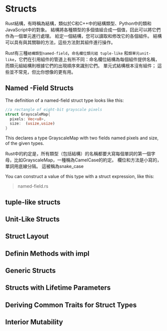 # Structs

Rust結構，有時稱為結構，類似於C和C++中的結構類型、Python中的類和JavaScript中的對象。 結構將各種類型的多個值組合成一個值，囙此可以將它們作為一個單元進行處理。 給定一個結構，您可以讀取和修改它的各個組件。 結構可以具有與其關聯的方法，這些方法對其組件進行操作。





Rust有三種`結構類型named-field`，`命名欄位類元組 tuple-like` 和`類單元unit-like`，它們在引用組件的管道上有所不同：命名欄位結構為每個組件提供名稱，而類元組結構則根據它們的出現順序來識別它們。 單元式結構根本沒有組件； 這些並不常見，但比你想像的更有用。



## Named -Field Structs 

The definition of a named-field struct type looks like this:

```rust
//a rectangle of eight-bit grayscale pixels
struct GrayscaleMap{
  pixels: Vec<u8>,
  size:  (usize,usize)
}
```

This declares a type GrayscaleMap with two fields named pixels and size, of the given types. 

Rust中的約定是，所有類型（包括結構）的名稱都要大寫每個單詞的第一個字母，比如GrayscaleMap，一種稱為CamelCase的約定。 欄位和方法是小寫的，單詞用底線分隔。
這被稱為snake_case

You can construct a value of this type with a struct expression, like this:

> named-field.rs





## tuple-like structs



## Unit-Like Structs



## Struct Layout





## Definin Methods with impl



## Generic Structs



## Structs with Lifetime Parameters



## Deriving Common Traits for Struct Types



## Interior Mutability

